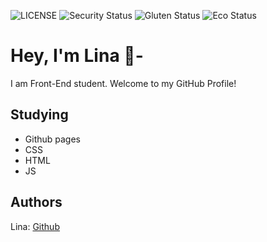 ![LICENSE](https://img.shields.io/badge/license-MIT-blue.svg?style=flat-square)
![Security Status](https://img.shields.io/security-headers?label=Security&url=https%3A%2F%2Fgithub.com&style=flat-square)
![Gluten Status](https://img.shields.io/badge/Gluten-Free-green.svg)
![Eco Status](https://img.shields.io/badge/ECO-Friendly-green.svg)

# Hey, I'm Lina 🙌-

I am Front-End student. Welcome to my GitHub Profile!

## Studying

- Github pages
- CSS
- HTML
- JS


## Authors

Lina: [Github](https://github.com/linajja)
